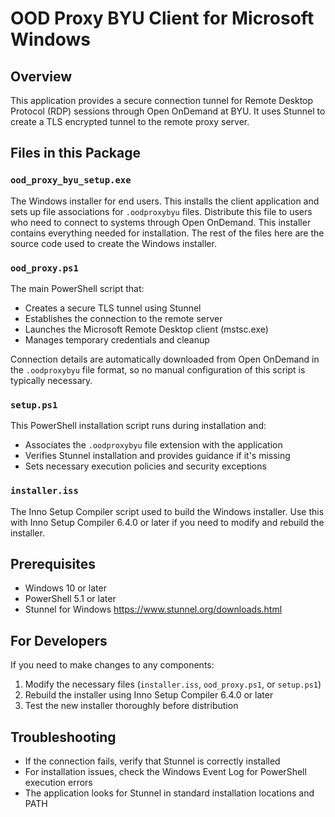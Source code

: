 # OOD Proxy BYU Client for Microsoft Windows

## Overview
This application provides a secure connection tunnel for Remote Desktop Protocol (RDP) sessions through Open OnDemand at BYU. It uses Stunnel to create a TLS encrypted tunnel to the remote proxy server.

## Files in this Package

### `ood_proxy_byu_setup.exe`
The Windows installer for end users. This installs the client application and sets up file associations for `.oodproxybyu` files. Distribute this file to users who need to connect to systems through Open OnDemand.  This installer contains everything needed for installation.  The rest of the files here are the source code used to create the Windows installer.

### `ood_proxy.ps1`
The main PowerShell script that:
- Creates a secure TLS tunnel using Stunnel
- Establishes the connection to the remote server
- Launches the Microsoft Remote Desktop client (mstsc.exe)
- Manages temporary credentials and cleanup

Connection details are automatically downloaded from Open OnDemand in the `.oodproxybyu` file format, so no manual configuration of this script is typically necessary.

### `setup.ps1`
This PowerShell installation script runs during installation and:
- Associates the `.oodproxybyu` file extension with the application
- Verifies Stunnel installation and provides guidance if it's missing
- Sets necessary execution policies and security exceptions

### `installer.iss`
The Inno Setup Compiler script used to build the Windows installer. Use this with Inno Setup Compiler 6.4.0 or later if you need to modify and rebuild the installer.

## Prerequisites
- Windows 10 or later
- PowerShell 5.1 or later
- Stunnel for Windows https://www.stunnel.org/downloads.html

## For Developers
If you need to make changes to any components:
1. Modify the necessary files (`installer.iss`, `ood_proxy.ps1`, or `setup.ps1`)
2. Rebuild the installer using Inno Setup Compiler 6.4.0 or later
3. Test the new installer thoroughly before distribution

## Troubleshooting
- If the connection fails, verify that Stunnel is correctly installed
- For installation issues, check the Windows Event Log for PowerShell execution errors
- The application looks for Stunnel in standard installation locations and PATH
